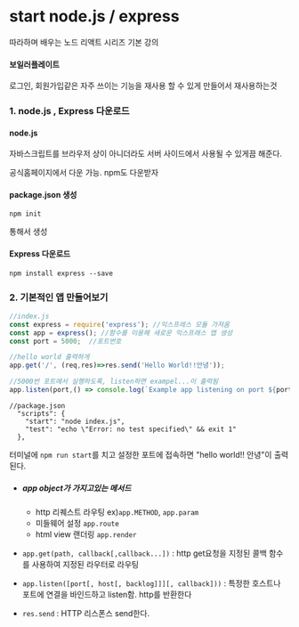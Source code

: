 # start node.js / express

따라하며 배우는 노드 리액트 시리즈 기본 강의

#### 보일러플레이트

로그인, 회원가입같은 자주 쓰이는 기능을 재사용 할 수 있게 만들어서 재사용하는것

### 1. node.js , Express 다운로드

#### node.js

자바스크립트를 브라우저 상이 아니더라도 서버 사이드에서 사용될 수 있게끔 해준다.

공식홈페이지에서 다운 가능. npm도 다운받자

#### package.json 생성

```
npm init
```

통해서 생성

#### Express 다운로드

```
npm install express --save
```



### 2. 기본적인 앱 만들어보기

```js
//index.js
const express = require('express'); //익스프레스 모듈 가져옴
const app = express(); //함수를 이용해 새로운 익스프래스 앱 생성
const port = 5000;  //포트번호

//hello world 출력하게
app.get('/', (req,res)=>res.send('Hello World!!안녕'));

//5000번 포트에서 실행하도록, listen하면 exampel...이 출력됨
app.listen(port,() => console.log(`Example app listening on port ${port}`));
```

```
//package.json  
  "scripts": {
    "start": "node index.js",
    "test": "echo \"Error: no test specified\" && exit 1"
  },
```

터미널에 `npm run start`를 치고 설정한 포트에 접속하면 "hello world!! 안녕"이 출력된다.

- ##### app object가 가지고있는 메서드
  - http 리퀘스트 라우팅  ex)`app.METHOD`, `app.param`
  - 미들웨어 설정  `app.route`
  - html view 랜더링 `app.render`

- `app.get(path, callback[,callback...])`  : http get요청을 지정된 콜백 함수를 사용하여 지정된 라우터로 라우팅
- `app.listen([port[, host[, backlog]]][, callback]))` : 특정한 호스트나 포트에 연결을 바인드하고 listen함. http를 반환한다

- `res.send` : HTTP 리스폰스 send한다.